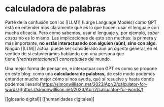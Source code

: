 # calculadora de palabras
Parte de la confusión con los [[LLM]] (Large Language Models) como GPT está en entender más claramente qué es lo que hacen: usar el lenguaje con mucha eficacia. Pero como sabemos, usar el lenguaje y, por ejemplo, _saber cosas_ no es lo mismo. Las implicaciones de esto son muchas: la primera y más importante, **no estás interactuando con alguien (aún), sino con algo**. Ningún [[LLM]] actual puede ser considerado aún un _agente_ general, en el sentido de si estuviéramos hablando con una persona que tiene *[[representaciones]] conceptuales* del mundo.

Una mejor forma de pensar en, e interactuar con GPT es como se propone en este blog: como una **calculadora de palabras**, de este modo podemos entender mucho mejor cómo sí nos ayuda, qué sí resuelve y hasta donde podemos llevarlo[https://simonwillison.net/2023/Apr/2/calculator-for-words/](https://simonwillison.net/2023/Apr/2/calculator-for-words/)

[[glosario digital]] [[humanidades digitales]]
